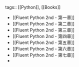 tags:: [[Python]], [[Books]]

- [[Fluent Python 2nd - 第一章]]
- [[Fluent Python 2nd - 第二章]]
- [[Fluent Python 2nd - 第三章]]
- [[Fluent Python 2nd - 第四章]]
- [[Fluent Python 2nd - 第五章]]
- [[Fluent Python 2nd - 第六章]]
- [[Fluent Python 2nd - 第七章]]
-